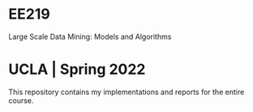 # EE219
Large Scale Data Mining: Models and Algorithms

# UCLA | Spring 2022

This repository contains my implementations and reports for the entire course. 
